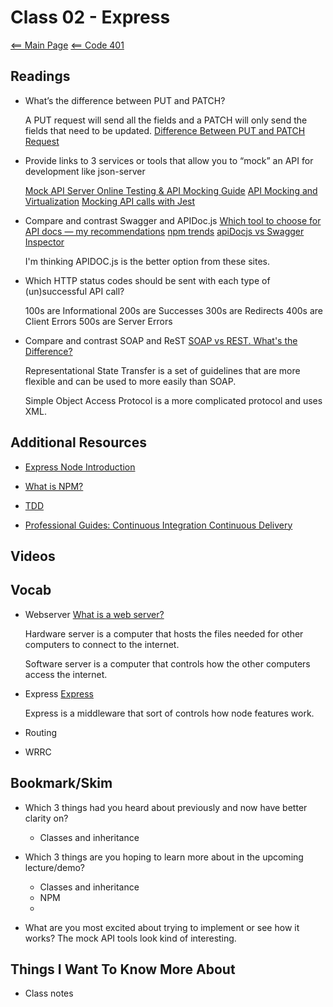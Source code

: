 # Class 02 - Express

[<== Main Page](../README.md)
[<== Code 401](../code401/code401.md)

## Readings

- What’s the difference between PUT and PATCH?

  A PUT request will send all the fields and a PATCH will only send the fields that need to be updated. [Difference Between PUT and PATCH Request](https://www.geeksforgeeks.org/difference-between-put-and-patch-request/)

- Provide links to 3 services or tools that allow you to “mock” an API for development like json-server

  [Mock API Server Online Testing & API Mocking Guide](https://stoplight.io/mock-api-guide/basics/)
  [API Mocking and Virtualization](https://swagger.io/solutions/mocking-and-virtualization/)
  [Mocking API calls with Jest](https://www.loupetestware.com/post/mocking-api-calls-with-jest)

- Compare and contrast Swagger and APIDoc.js [Which tool to choose for API docs — my recommendations](https://idratherbewriting.com/learnapidoc/pubapis_which_tool_to_choose.html) [npm trends](https://www.npmtrends.com/apidoc-vs-apidoc-swagger-vs-swagger) [apiDocjs vs Swagger Inspector](https://stackshare.io/stackups/apidocjs-vs-swagger-inspector)

  I'm thinking APIDOC.js is the better option from these sites.

- Which HTTP status codes should be sent with each type of (un)successful API call?

  100s are Informational
  200s are Successes
  300s are Redirects
  400s are Client Errors
  500s are Server Errors

- Compare and contrast SOAP and ReST [SOAP vs REST. What's the Difference?](https://smartbear.com/blog/soap-vs-rest-whats-the-difference/) 
  
  Representational State Transfer is a set of guidelines that are more flexible and can be used to more easily than SOAP.

  Simple Object Access Protocol is a more complicated protocol and uses XML.
  
## Additional Resources

- [Express Node Introduction](https://developer.mozilla.org/en-US/docs/Learn/Server-side/Express_Nodejs/Introduction)

- [What is NPM?](https://docs.npmjs.com/about-npm)

- [TDD](https://www.agilealliance.org/glossary/tdd/#q=~(infinite~false~filters~(postType~(~'page~'post~'aa_book~'aa_event_session~'aa_experience_report~'aa_glossary~'aa_research_paper~'aa_video)~tags~(~'tdd))~searchTerm~'~sort~false~sortDirection~'asc~page~1))

- [Professional Guides: Continuous Integration Continuous Delivery](https://www.youtube.com/watch?v=xSv_m3KhUO8)

## Videos

## Vocab

- Webserver [What is a web server?](https://developer.mozilla.org/en-US/docs/Learn/Common_questions/What_is_a_web_server) 

  Hardware server is a computer that hosts the files needed for other computers to connect to the internet.

  Software server is a computer that controls how the other computers access the internet.

- Express [Express](https://expressjs.com/) 

  Express is a middleware that sort of controls how node features work.

- Routing

- WRRC

## Bookmark/Skim

- Which 3 things had you heard about previously and now have better clarity on?

  - Classes and inheritance


- Which 3 things are you hoping to learn more about in the upcoming lecture/demo?

  - Classes and inheritance
  - NPM
  - 

- What are you most excited about trying to implement or see how it works? 
    The mock API tools look kind of interesting.


## Things I Want To Know More About

- Class notes